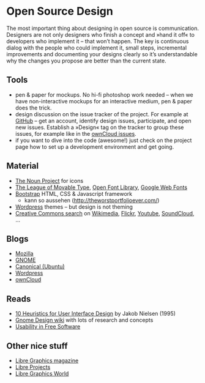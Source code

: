 # Open Source Design

The most important thing about designing in open source is communication. Designers are not only designers who finish a concept and »hand it off« to developers who implement it – that won’t happen. The key is continuous dialog with the people who could implement it, small steps, incremental improvements and documenting your designs clearly so it’s understandable why the changes you propose are better than the current state.


## Tools

* pen & paper for mockups. No hi-fi photoshop work needed – when we have non-interactive mockups for an interactive medium, pen & paper does the trick.
* design discussion on the issue tracker of the project. For example at [GitHub](http://github.com) – get an account, identify design issues, participate, and open new issues. Establish a »Design« tag on the tracker to group these issues, for example like in the [ownCloud issues](https://github.com/owncloud/core/issues?labels=Design).
* if you want to dive into the code (awesome!) just check on the project page how to set up a development environment and get going.


## Material

* [The Noun Project](http://thenounproject.com) for icons
* [The League of Movable Type](https://www.theleagueofmoveabletype.com/), [Open Font Library](http://openfontlibrary.org), [Google Web Fonts](http://google.com/fonts)
* [Bootstrap](http://getbootstrap.com) HTML, CSS & Javascript framework
  * kann so aussehen (http://theworstportfolioever.com/) 
* [Wordpress](http://wordpress.org) themes – but design is not theming
* [Creative Commons search](http://search.creativecommons.org) on [Wikimedia](https://commons.wikimedia.org/wiki/Main_Page), [Flickr](https://flickr.com/creativecommons/), [Youtube](https://www.youtube.com/creativecommons), [SoundCloud](http://soundcloud.com/creativecommons), …


## Blogs

* [Mozilla](https://blog.mozilla.org/ux)
* [GNOME](http://planet.gnome.org/ux/)
* [Canonical (Ubuntu)](http://design.canonical.com)
* [Wordpress](http://make.wordpress.org/ui/)
* [ownCloud](https://owncloud.com/blog/category/design)


## Reads

* [10 Heuristics for User Interface Design](http://www.nngroup.com/articles/ten-usability-heuristics/) by Jakob Nielsen (1995)
* [Gnome Design wiki](https://wiki.gnome.org/Design) with lots of research and concepts
* [Usability in Free Software](http://jancborchardt.net/usability-in-free-software)


## Other nice stuff

* [Libre Graphics magazine](http://libregraphicsmag.com/)
* [Libre Projects](http://libreprojects.net)
* [Libre Graphics World](http://libregraphicsworld.org/)
